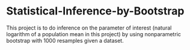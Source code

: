 # Statistical-Inference-by-Bootstrap
This project is to do inference on the parameter of interest (natural logarithm of a population mean in this project) by using nonparametric bootstrap with 1000 resamples given a dataset.
